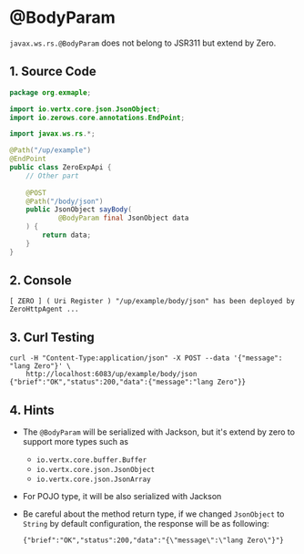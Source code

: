 # @BodyParam

`javax.ws.rs.@BodyParam` does not belong to JSR311 but extend by Zero.

## 1. Source Code

```java
package org.exmaple;

import io.vertx.core.json.JsonObject;
import io.zerows.core.annotations.EndPoint;

import javax.ws.rs.*;

@Path("/up/example")
@EndPoint
public class ZeroExpApi {
    // Other part
    
    @POST
    @Path("/body/json")
    public JsonObject sayBody(
            @BodyParam final JsonObject data
    ) {
        return data;
    }
}
```

## 2. Console

```
[ ZERO ] ( Uri Register ) "/up/example/body/json" has been deployed by ZeroHttpAgent ...
```

## 3. Curl Testing

```shell
curl -H "Content-Type:application/json" -X POST --data '{"message": "lang Zero"}' \
	http://localhost:6083/up/example/body/json
{"brief":"OK","status":200,"data":{"message":"lang Zero"}}
```

## 4. Hints

* The `@BodyParam` will be serialized with Jackson, but it's extend by zero to support more types such as
    * `io.vertx.core.buffer.Buffer`
    * `io.vertx.core.json.JsonObject`
    * `io.vertx.core.json.JsonArray`
* For POJO type, it will be also serialized with Jackson
* Be careful about the method return type, if we changed `JsonObject` to `String` by default configuration, the response
  will be as following:

  	```
  	{"brief":"OK","status":200,"data":"{\"message\":\"lang Zero\"}"}
  	```

